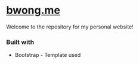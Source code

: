 # [bwong.me](http://bwong.me)
Welcome to the repository for my personal website!

### Built with
- Bootstrap - Template used

